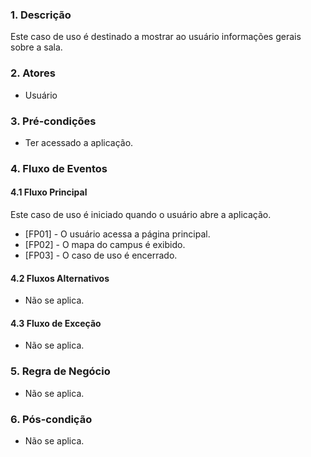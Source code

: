### 1. Descrição

Este caso de uso é destinado a mostrar ao usuário informações gerais sobre a sala.

### 2. Atores

* Usuário

### 3. Pré-condições

* Ter acessado a aplicação.

### 4. Fluxo de Eventos

#### 4.1 Fluxo Principal
Este caso de uso é iniciado quando o usuário abre a aplicação.

* [FP01] - O usuário acessa a página principal.
* [FP02] - O mapa do campus é exibido.
* [FP03] - O caso de uso é encerrado. 

#### 4.2 Fluxos Alternativos

* Não se aplica.

#### 4.3 Fluxo de Exceção

* Não se aplica.

### 5. Regra de Negócio

* Não se aplica.

### 6. Pós-condição

* Não se aplica.